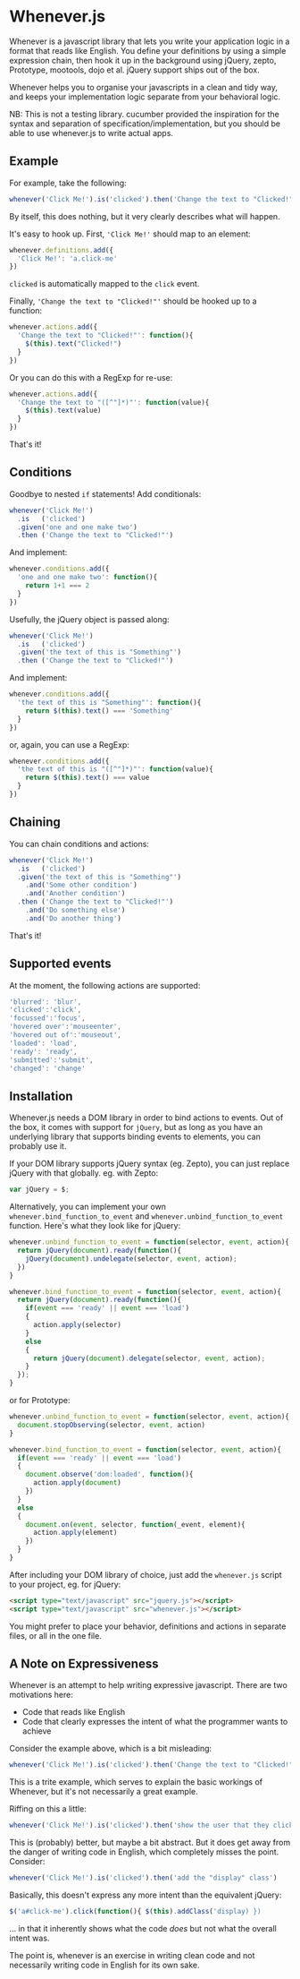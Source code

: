 # Whenever.js #

Whenever is a javascript library that lets you write your application logic in a format that reads like English. You define your definitions by using a simple expression chain, then hook it up in the background using jQuery, zepto, Prototype, mootools, dojo et al. jQuery support ships out of the box.

Whenever helps you to organise your javascripts in a clean and tidy way, and keeps your implementation logic separate from your behavioral logic.

NB: This is not a testing library. cucumber provided the inspiration for the syntax and separation of specification/implementation, but you should be able to use whenever.js to write actual apps.

## Example ##

For example, take the following:

```javascript
whenever('Click Me!').is('clicked').then('Change the text to "Clicked!"')
```

By itself, this does nothing, but it very clearly describes what will happen.

It's easy to hook up. First, `'Click Me!'` should map to an element:

```javascript
whenever.definitions.add({
  'Click Me!': 'a.click-me'
})
```

`clicked` is automatically mapped to the `click` event.

Finally, `'Change the text to "Clicked!"'` should be hooked up to a function:

```javascript
whenever.actions.add({
  'Change the text to "Clicked!"': function(){
    $(this).text("Clicked!")
  }
})
```

Or you can do this with a RegExp for re-use:

```javascript
whenever.actions.add({
  'Change the text to "([^"]*)"': function(value){
    $(this).text(value)
  }
})
```

That's it!

## Conditions ##

Goodbye to nested `if` statements! Add conditionals:

```javascript
whenever('Click Me!')
  .is   ('clicked')
  .given('one and one make two')
  .then ('Change the text to "Clicked!"')
```

And implement:

```javascript
whenever.conditions.add({
  'one and one make two': function(){
    return 1+1 === 2
  }
})
```

Usefully, the jQuery object is passed along:

```javascript
whenever('Click Me!')
  .is   ('clicked')
  .given('the text of this is "Something"')
  .then ('Change the text to "Clicked!"')
```

And implement:

```javascript
whenever.conditions.add({
  'the text of this is "Something"': function(){
    return $(this).text() === 'Something'
  }
})
```

or, again, you can use a RegExp:

```javascript
whenever.conditions.add({
  'the text of this is "([^"]*)"': function(value){
    return $(this).text() === value
  }
})
```

## Chaining ##

You can chain conditions and actions:

```javascript
whenever('Click Me!')
  .is   ('clicked')
  .given('the text of this is "Something"')
    .and('Some other condition')
    .and('Another condition')
  .then ('Change the text to "Clicked!"')
    .and('Do something else')
    .and('Do another thing')
```

That's it!

## Supported events ##

At the moment, the following actions are supported:

```javascript
'blurred': 'blur',
'clicked':'click',
'focussed':'focus',
'hovered over':'mouseenter',
'hovered out of':'mouseout',
'loaded': 'load',
'ready': 'ready',
'submitted':'submit',
'changed': 'change'
```

## Installation ##

Whenever.js needs a DOM library in order to bind actions to events. Out of the box, it comes with support for `jQuery`, but as long as you have an underlying library that supports binding events to elements, you can probably use it.

If your DOM library supports jQuery syntax (eg. Zepto), you can just replace jQuery with that globally. eg. with Zepto:

```javascript
var jQuery = $;
```

Alternatively, you can implement your own `whenever.bind_function_to_event` and `whenever.unbind_function_to_event` function. Here's what they look like for jQuery:

```javascript
whenever.unbind_function_to_event = function(selector, event, action){
  return jQuery(document).ready(function(){
    jQuery(document).undelegate(selector, event, action);
  })
}

whenever.bind_function_to_event = function(selector, event, action){
  return jQuery(document).ready(function(){
    if(event === 'ready' || event === 'load')
    {
      action.apply(selector)
    }
    else
    {
      return jQuery(document).delegate(selector, event, action);
    }
  });
}
```

or for Prototype:

```javascript
whenever.unbind_function_to_event = function(selector, event, action){
  document.stopObserving(selector, event, action)
}

whenever.bind_function_to_event = function(selector, event, action){
  if(event === 'ready' || event === 'load')
  {
    document.observe('dom:loaded', function(){
      action.apply(document)
    })
  }
  else
  {
    document.on(event, selector, function(_event, element){
      action.apply(element)
    })
  }
}
```

After including your DOM library of choice, just add the `whenever.js` script to your project, eg. for jQuery:

```html
<script type="text/javascript" src="jquery.js"></script>
<script type="text/javascript" src="whenever.js"></script>
```

You might prefer to place your behavior, definitions and actions in separate files, or all in the one file.

## A Note on Expressiveness ##

Whenever is an attempt to help writing expressive javascript. There are two motivations here:

- Code that reads like English
- Code that clearly expresses the intent of what the programmer wants to achieve

Consider the example above, which is a bit misleading:

```javascript
whenever('Click Me!').is('clicked').then('Change the text to "Clicked!"')
```

This is a trite example, which serves to explain the basic workings of Whenever, but it's not necessarily a great example.

Riffing on this a little:

```javascript
whenever('Click Me!').is('clicked').then('show the user that they clicked')
```

This is (probably) better, but maybe a bit abstract. But it does get away from the danger of writing code in English, which completely misses the point. Consider:

```javascript
whenever('Click Me!').is('clicked').then('add the "display" class')
```

Basically, this doesn't express any more intent than the equivalent jQuery:

```javascript
$('a#click-me').click(function(){ $(this).addClass('display) })
```

... in that it inherently shows what the code _does_ but not what the overall intent was.

The point is, whenever is an exercise in writing clean code and not necessarily writing code in English for its own sake.